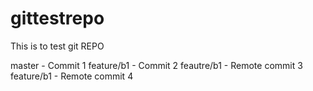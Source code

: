 # gittestrepo
This is to test git REPO

master - Commit 1
feature/b1 - Commit 2
feautre/b1 - Remote commit 3
feature/b1 - Remote commit 4

